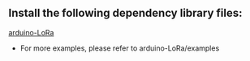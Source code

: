 
## Install the following dependency library files:
[arduino-LoRa](https://github.com/sandeepmistry/arduino-LoRa)


- For more examples, please refer to arduino-LoRa/examples